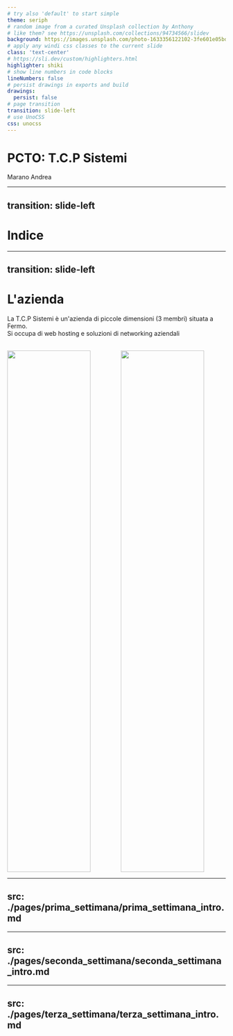 ```yaml
---
# try also 'default' to start simple
theme: seriph
# random image from a curated Unsplash collection by Anthony
# like them? see https://unsplash.com/collections/94734566/slidev
background: https://images.unsplash.com/photo-1633356122102-3fe601e05bd2?ixlib=rb-4.0.3&ixid=MnwxMjA3fDB8MHxwaG90by1wYWdlfHx8fGVufDB8fHx8&auto=format&fit=crop&w=1170&q=80
# apply any windi css classes to the current slide
class: 'text-center'
# https://sli.dev/custom/highlighters.html
highlighter: shiki
# show line numbers in code blocks
lineNumbers: false
# persist drawings in exports and build
drawings:
  persist: false
# page transition
transition: slide-left
# use UnoCSS
css: unocss
---
```


# PCTO: **T.C.P Sistemi**

Marano Andrea

---
transition: slide-left
---

# Indice

<Toc></Toc>

---
transition: slide-left
---

# L'azienda

La T.C.P Sistemi è un'azienda di piccole dimensioni (3 membri) situata a Fermo. <br />
Si occupa di web hosting e soluzioni di networking aziendali <br />
<br />
<div style="display: flex; flex-direction: row">
  <img 
    style="width: 20vw; height: 30vh; " 
    src="https://fiber23.it/wp-content/uploads/2022/12/UIH-Web-Hosting-1140x731.png"/>
  <img 
    style="width: 20vw; height: 30vh; margin-left: auto; padding-right: 50px" 
    src="https://freepngimg.com/download/computer/99450-images-computer-network-free-download-png-hd.png"/>
</div>

---
src: ./pages/prima_settimana/prima_settimana_intro.md
---

---
src: ./pages/seconda_settimana/seconda_settimana_intro.md
---

---
src: ./pages/terza_settimana/terza_settimana_intro.md
---